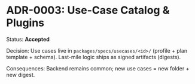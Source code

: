 # ADR-0003: Use-Case Catalog & Plugins
Status: **Accepted**

Decision: Use cases live in `packages/specs/usecases/<id>/` (profile + plan template + schema). Last-mile logic ships as signed artifacts (digests).

Consequences: Backend remains common; new use cases = new folder + new digest.

